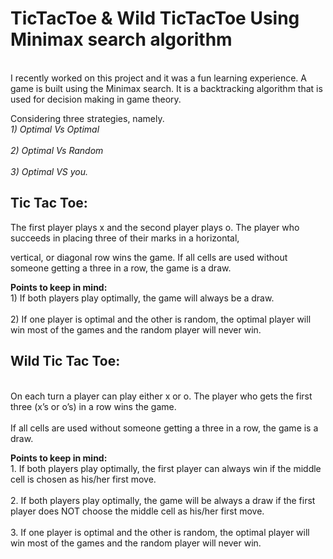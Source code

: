 # TicTacToe & Wild TicTacToe Using Minimax search algorithm
<body> 
  <br>I recently worked on this project and it was a fun learning experience. A game is built using the Minimax search. It is a backtracking algorithm that is used for decision making in game theory.</br>
  
  
  Considering three strategies, namely. 
  <br><em>1) Optimal Vs Optimal</em></br>
  <br><em>2) Optimal Vs Random</em></br>
  <br><em>3) Optimal VS you.</em></br>
  
  <h2>
  Tic Tac Toe:
  </h2>
  
  The first player plays x and the second player plays o. The player who succeeds in placing three of their marks in a horizontal,
  
  vertical, or diagonal row wins the game. If all cells are used without someone getting a three in a row, the game is a draw.
  
  <b>Points to keep in mind:</b>
  <br>1) If both players play optimally, the game will always be a draw.</br>
  <br>2) If one player is optimal and the other is random, the optimal player will win most of the games and the random player will never win. </br>
  
  <h2> 
  Wild Tic Tac Toe:
  </h2> 
  
<br> On each turn a player can play either x or o. The player who gets the first three (x’s or o’s) in a row wins the game. </br> 
<br> If all cells are used without someone getting a three in a row, the game is a draw.</br> 

<b>Points to keep in mind:</b>
<br> 1. If both players play optimally, the first player can always win if the middle cell is chosen as his/her first move. </br>
<br> 2. If both players play optimally, the game will be always a draw if the first player does NOT choose the middle cell as his/her first move. </br>
<br> 3. If one player is optimal and the other is random, the optimal player will win most of the games and the random player will never win. </br>

</body>
